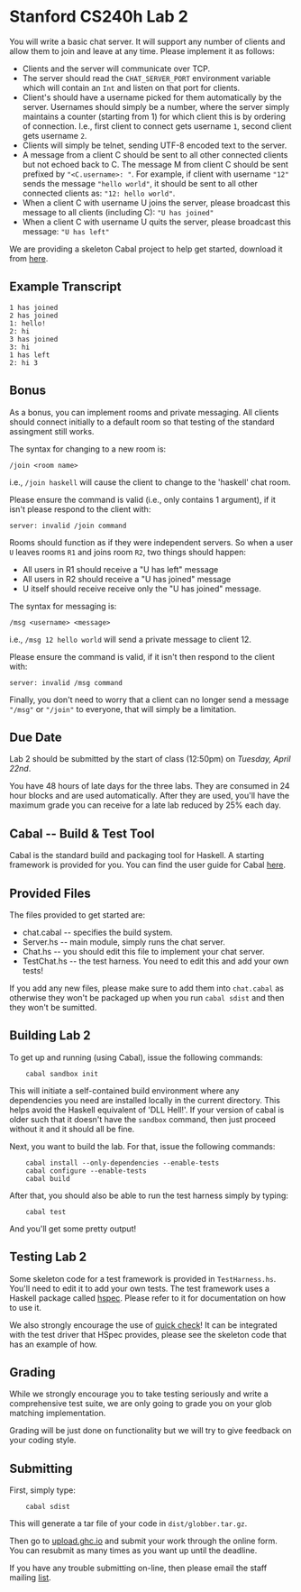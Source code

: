 # Stanford CS240h Lab 2

You will write a basic chat server. It will support any number of
clients and allow them to join and leave at any time. Please implement
it as follows:

* Clients and the server will communicate over TCP.
* The server should read the `CHAT_SERVER_PORT` environment variable
  which will contain an `Int` and listen on that port for clients.
* Client's should have a username picked for them automatically by the
  server. Usernames should simply be a number, where the server simply
  maintains a counter (starting from 1) for which client this is by
  ordering of connection. I.e., first client to connect gets username
  `1`, second client gets username `2`.
* Clients will simply be telnet, sending UTF-8 encoded text to the
  server.
* A message from a client C should be sent to all other connected
  clients but not echoed back to C. The message M from client C should
  be sent prefixed by `"<C.username>: "`. For example, if client with
  username `"12"` sends the message `"hello world"`, it should be sent
  to all other connected clients as: `"12: hello world"`.
* When a client C with username U joins the server, please broadcast
  this message to all clients (including C): `"U has joined"`
* When a client C with username U quits the server, please broadcast
  this message: `"U has left"`

We are providing a skeleton Cabal project to help get started,
download it from
[here](http://www.scs.stanford.edu/14sp-cs240h/labs/lab2.tar.gz).

## Example Transcript

```
1 has joined
2 has joined
1: hello!
2: hi
3 has joined
3: hi
1 has left
2: hi 3
```

## Bonus

As a bonus, you can implement rooms and private messaging. All clients
should connect initially to a default room so that testing of the
standard assingment still works.

The syntax for changing to a new room is:

```
/join <room name>
```

i.e., `/join haskell` will cause the client to change to the 'haskell'
chat room.

Please ensure the command is valid (i.e., only contains 1 argument),
if it isn't please respond to the client with:

```
server: invalid /join command
```

Rooms should function as if they were independent servers. So when a
user `U` leaves rooms `R1` and joins room `R2`, two things should
happen:

* All users in R1 should receive a "U has left" message
* All users in R2 should receive a "U has joined" message
* U itself should receive receive only the "U has joined" message.

The syntax for messaging is:

```
/msg <username> <message>
```

i.e., `/msg 12 hello world` will send a private message to client 12.

Please ensure the command is valid, if it isn't then respond to the
client with:

```
server: invalid /msg command
```

Finally, you don't need to worry that a client can no longer send a
message `"/msg"` or `"/join"` to everyone, that will simply be a
limitation.

## Due Date

Lab 2 should be submitted by the start of class (12:50pm) on *Tuesday,
April 22nd*.

You have 48 hours of late days for the three labs. They are consumed
in 24 hour blocks and are used automatically. After they are used,
you'll have the maximum grade you can receive for a late lab reduced
by 25% each day.

## Cabal -- Build & Test Tool

Cabal is the standard build and packaging tool for Haskell. A starting
framework is provided for you. You can find the user guide for Cabal
[here](http://www.haskell.org/cabal/users-guide/developing-packages.html#test-suites).

## Provided Files

The files provided to get started are:

* chat.cabal -- specifies the build system.
* Server.hs -- main module, simply runs the chat server.
* Chat.hs -- you should edit this file to implement your chat server.
* TestChat.hs -- the test harness. You need to edit this and add your
  own tests!

If you add any new files, please make sure to add them into
`chat.cabal` as otherwise they won't be packaged up when you run
`cabal sdist` and then they won't be sumitted.

## Building Lab 2

To get up and running (using Cabal), issue the following commands:

        cabal sandbox init

This will initiate a self-contained build environment where any
dependencies you need are installed locally in the current directory.
This helps avoid the Haskell equivalent of 'DLL Hell!'. If your
version of cabal is older such that it doesn't have the `sandbox`
command, then just proceed without it and it should all be fine.

Next, you want to build the lab. For that, issue the following
commands:

        cabal install --only-dependencies --enable-tests
        cabal configure --enable-tests
        cabal build

After that, you should also be able to run the test harness simply by
typing:

        cabal test

And you'll get some pretty output!

## Testing Lab 2

Some skeleton code for a test framework is provided in
`TestHarness.hs`. You'll need to edit it to add your own tests. The
test framework uses a Haskell package called
[hspec](http://hspec.github.io/). Please refer to it for documentation
on how to use it.

We also strongly encourage the use of [quick
check](http://hackage.haskell.org/package/QuickCheck)! It can be
integrated with the test driver that HSpec provides, please see the
skeleton code that has an example of how.

## Grading

While we strongly encourage you to take testing seriously and write a
comprehensive test suite, we are only going to grade you on your glob
matching implementation.

Grading will be just done on functionality but we will try to give
feedback on your coding style.

## Submitting

First, simply type:

        cabal sdist

This will generate a tar file of your code in `dist/globber.tar.gz`.

Then go to [upload.ghc.io](http://upload.ghc.io/) and submit your work
through the online form. You can resubmit as many times as you want up
until the deadline.

If you have any trouble submitting on-line, then please email the
staff mailing [list](mailto:cs240h-staff@scs.stanford.edu).

